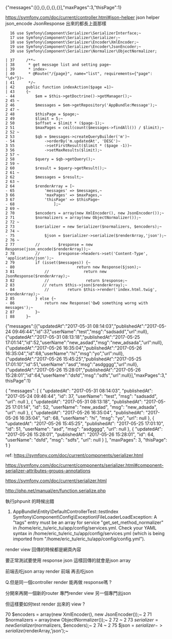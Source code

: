 {"messages":[{},{},{},{},{}],"maxPages":3,"thisPage":1}

https://symfony.com/doc/current/controller.html#json-helper
json helper json_encode  JsonResponse 出來的都長上面那樣


```
  16 use Symfony\Component\Serializer\SerializerInterface;~
  17 use Symfony\Component\Serializer\Serializer;~
  18 use Symfony\Component\Serializer\Encoder\XmlEncoder;~
  19 use Symfony\Component\Serializer\Encoder\JsonEncoder;~
  20 use Symfony\Component\Serializer\Normalizer\ObjectNormalizer;
```

```
| 37     /**~
| 38      * get message list and setting page~
| 39      * index~
| 40      * @Route("/{page}", name="list", requirements={"page": "\d+"})~
| 41      */~
| 42     public function indexAction($page =1)~
| 43     {~
- 44         $em = $this->getDoctrine()->getManager();~
2 45 ~
2 46         $messages = $em->getRepository('AppBundle:Message');~
2 47 ~
2 48         $thisPage = $page;~
2 49         $limit = 5;~
2 50         $offset = $limit * ($page-1);~
2 51         $maxPages = ceil(count($messages->findAll()) / $limit);~
2 52 ~
2 53         $qb = $messages->createQueryBuilder('m')~
- 54             ->orderBy('m.updatedAt', 'DESC')~
3 55             ->setFirstResult($limit * ($page -1))~
3 56             ->setMaxResults($limit);~
2 57 ~
2 58         $query = $qb->getQuery();~
2 59 ~
2 60         $result = $query->getResult();~
2 61 ~
2 62         $messages = $result;~
2 63 ~
2 64         $renderArray = [~
- 65             'messages' => $messages,~
3 66             'maxPages' => $maxPages,~
3 67             'thisPage' => $thisPage~
- 68                 ];~
2 69 ~
2 70         $encoders = array(new XmlEncoder(), new JsonEncoder());~
2 71         $normalizers = array(new ObjectNormalizer());~
2 72 ~
2 73         $serializer = new Serializer($normalizers, $encoders);~
2 74 ~
- 75             $json = $serializer->serialize($renderArray,'json');~
2 76 ~
2 77         //        $response = new Response(json_encode($renderArray));~
2 78         //        $response->headers->set('Content-Type', 'application/json');~
2 79         if (isset($messages)) {~
- 80                           return new Response($json);~
3 81             //               return new JsonResponse($renderArray);~
3 82             //                return $response;~
2 83            // return $this->json($renderArray);~
- 84             //        return $this->render('index.html.twig', $renderArray);~
2 85         } else {~
- 86             return new Response('QwQ something worng with messages');~
2 87         }~
| 88     }~

```

{"messages":[{"updatedAt":"2017-05-31 08:14:03","publishedAt":"2017-05-24 09:46:44","id":37,"userName":"test","msg":"sadsadd","url":null},{"updatedAt":"2017-05-31 08:13:18","publishedAt":"2017-05-25 17:01:14","id":52,"userName":"new_asdad","msg":"new_adsada","url":null},{"updatedAt":"2017-05-26 16:35:04","publishedAt":"2017-05-26 16:35:04","id":68,"userName":"hi","msg":"yo","url":null},{"updatedAt":"2017-05-26 15:45:25","publishedAt":"2017-05-25 17:01:10","id":51,"userName":"asd","msg":"asdgggg","url":null},{"updatedAt":"2017-05-26 15:28:01","publishedAt":"2017-05-26 15:28:01","id":64,"userName":"dsfd","msg":"sdfs","url":null}],"maxPages":3,"thisPage":1}

{
    "messages": [
        {
            "updatedAt": "2017-05-31 08:14:03", 
            "publishedAt": "2017-05-24 09:46:44", 
            "id": 37, 
            "userName": "test", 
            "msg": "sadsadd", 
            "url": null
        }, 
        {
            "updatedAt": "2017-05-31 08:13:18", 
            "publishedAt": "2017-05-25 17:01:14", 
            "id": 52, 
            "userName": "new_asdad", 
            "msg": "new_adsada", 
            "url": null
        }, 
        {
            "updatedAt": "2017-05-26 16:35:04", 
            "publishedAt": "2017-05-26 16:35:04", 
            "id": 68, 
            "userName": "hi", 
            "msg": "yo", 
            "url": null
        }, 
        {
            "updatedAt": "2017-05-26 15:45:25", 
            "publishedAt": "2017-05-25 17:01:10", 
            "id": 51, 
            "userName": "asd", 
            "msg": "asdgggg", 
            "url": null
        }, 
        {
            "updatedAt": "2017-05-26 15:28:01", 
            "publishedAt": "2017-05-26 15:28:01", 
            "id": 64, 
            "userName": "dsfd", 
            "msg": "sdfs", 
            "url": null
        }
    ], 
    "maxPages": 3, 
    "thisPage": 1
}

ref:
https://symfony.com/doc/current/components/serializer.html

https://symfony.com/doc/current/components/serializer.html#component-serializer-attributes-groups-annotations

https://symfony.com/doc/current/serializer.html

http://php.net/manual/en/function.serialize.php

執行phpunit 的時候出錯
1) AppBundle\Entity\DefaultControllerTest::testIndex
Symfony\Component\Config\Exception\FileLoaderLoadException: A "tags" entry must be an array for service "get_set_method_normalizer" in /home/eric_tu/eric_tu/app/config/services.yml. Check your YAML syntax in /home/eric_tu/eric_tu/app/config/services.yml (which is being imported from "/home/eric_tu/eric_tu/app/config/config.yml").

render view 
回傳的時候都是網頁內容

要正常測試要使用
response json 
這樣回傳的就會是json array

前端去吃json array 
render 前端 再去吃json 

Q.但是同一個controller render 能再做 response嗎 ?

分開來再開一個新的router 專門render view 另一個專門出json

但這樣要如何test render 出來的 view ?


70         $encoders = array(new XmlEncoder(), new JsonEncoder());~
2 71         $normalizers = array(new ObjectNormalizer());~
2 72 ~
2 73         $serializer = new Serializer($normalizers, $encoders);~
2 74 ~
2 75         $json = $serializer->serialize($renderArray,'json');~
